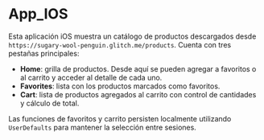 # App_IOS

Esta aplicación iOS muestra un catálogo de productos descargados desde `https://sugary-wool-penguin.glitch.me/products`.
Cuenta con tres pestañas principales:

- **Home**: grilla de productos. Desde aquí se pueden agregar a favoritos o al carrito y acceder al detalle de cada uno.
- **Favorites**: lista con los productos marcados como favoritos.
- **Cart**: lista de productos agregados al carrito con control de cantidades y cálculo de total.

Las funciones de favoritos y carrito persisten localmente utilizando `UserDefaults` para mantener la selección entre sesiones.

